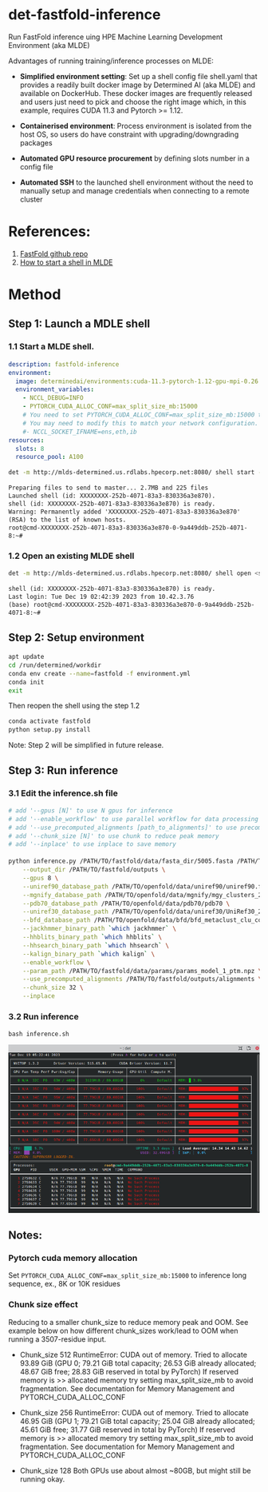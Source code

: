 # det-fastfold-inference
Run FastFold inference uing HPE Machine Learning Development Environment (aka MLDE)

Advantages of running training/inference processes on MLDE:

- **Simplified environment setting**: Set up a shell config file shell.yaml that provides a readily built docker image by Determined AI (aka MLDE) and available on DockerHub. These docker images are frequently released and users just need to pick and choose the right image which, in this example, requires CUDA 11.3 and Pytorch >= 1.12.

- **Containerised environment**: Process environment is isolated from the host OS, so users do have constraint with upgrading/downgrading packages

- **Automated GPU resource procurement** by defining slots number in a config file

- **Automated SSH** to the launched shell environment without the need to manually setup and manage credentials when connecting to a remote cluster

# References: 
1. [FastFold github repo](https://github.com/hpcaitech/FastFold/tree/main)
2. [How to start a shell in MLDE](https://hpe-mlde.determined.ai/latest/tools/cli/commands-and-shells.html#shells)

# Method
## Step 1: Launch a MDLE shell
### 1.1 Start a MLDE shell. 

```yaml
description: fastfold-inference
environment:
  image: determinedai/environments:cuda-11.3-pytorch-1.12-gpu-mpi-0.26.4
  environment_variables:
    - NCCL_DEBUG=INFO
    - PYTORCH_CUDA_ALLOC_CONF=max_split_size_mb:15000
    # You need to set PYTORCH_CUDA_ALLOC_CONF=max_split_size_mb:15000 to inference such an extreme long sequence.
    # You may need to modify this to match your network configuration.
    #- NCCL_SOCKET_IFNAME=ens,eth,ib
resources:
  slots: 8
  resource_pool: A100
```

```bash
det -m http://mlds-determined.us.rdlabs.hpecorp.net:8080/ shell start --config-file shell.yaml -c .
```

```
Preparing files to send to master... 2.7MB and 225 files  
Launched shell (id: XXXXXXXX-252b-4071-83a3-830336a3e870).
shell (id: XXXXXXXX-252b-4071-83a3-830336a3e870) is ready.                      
Warning: Permanently added 'XXXXXXXX-252b-4071-83a3-830336a3e870' (RSA) to the list of known hosts.
root@cmd-XXXXXXXX-252b-4071-83a3-830336a3e870-0-9a449ddb-252b-4071-8:~#
```

### 1.2 Open an existing MLDE shell 
```bash
det -m http://mlds-determined.us.rdlabs.hpecorp.net:8080/ shell open <shell_ID>
```

```
shell (id: XXXXXXXX-252b-4071-83a3-830336a3e870) is ready.                      
Last login: Tue Dec 19 02:42:39 2023 from 10.42.3.76
(base) root@cmd-XXXXXXXX-252b-4071-83a3-830336a3e870-0-9a449ddb-252b-4071-8:~#
```

## Step 2: Setup environment 
```bash
apt update 
cd /run/determined/workdir
conda env create --name=fastfold -f environment.yml
conda init
exit 
```

Then reopen the shell using the step 1.2

```bash
conda activate fastfold
python setup.py install
```

Note: Step 2 will be simplified in future release.

## Step 3: Run inference
### 3.1 Edit the inference.sh file

```bash
# add '--gpus [N]' to use N gpus for inference
# add '--enable_workflow' to use parallel workflow for data processing
# add '--use_precomputed_alignments [path_to_alignments]' to use precomputed msa
# add '--chunk_size [N]' to use chunk to reduce peak memory
# add '--inplace' to use inplace to save memory

python inference.py /PATH/TO/fastfold/data/fasta_dir/5005.fasta /PATH/TO/openfold/data/pdb_mmcif/data/files \
    --output_dir /PATH/TO/fastfold/outputs \
    --gpus 8 \
    --uniref90_database_path /PATH/TO/openfold/data/uniref90/uniref90.fasta \
    --mgnify_database_path /PATH/TO/openfold/data/mgnify/mgy_clusters_2018_12.fa \
    --pdb70_database_path /PATH/TO/openfold/data/pdb70/pdb70 \
    --uniref30_database_path /PATH/TO/openfold/data/uniref30/UniRef30_2021_03 \
    --bfd_database_path /PATH/TO/openfold/data/bfd/bfd_metaclust_clu_complete_id30_c90_final_seq.sorted_opt \
    --jackhmmer_binary_path `which jackhmmer` \
    --hhblits_binary_path `which hhblits` \
    --hhsearch_binary_path `which hhsearch` \
    --kalign_binary_path `which kalign` \
    --enable_workflow \
    --param_path /PATH/TO/fastfold/data/params/params_model_1_ptm.npz \
    --use_precomputed_alignments /PATH/TO/fastfold/outputs/alignments \
    --chunk_size 32 \
    --inplace
```

### 3.2 Run inference
```shell
bash inference.sh
```

![](/assets/gpu_util_5005.png)

## Notes: 
### Pytorch cuda memory allocation

Set `PYTORCH_CUDA_ALLOC_CONF=max_split_size_mb:15000` to inference long sequence, ex., 8K or 10K residues

### Chunk size effect
Reducing to a smaller chunk_size to reduce memory peak and OOM.
See example below on how different chunk_sizes work/lead to OOM when running a 3507-residue input.

- Chunk_size 512
RuntimeError: CUDA out of memory. Tried to allocate 93.89 GiB (GPU 0; 79.21 GiB total capacity; 26.53 GiB already allocated; 48.67 GiB free; 28.83 GiB reserved in total by PyTorch) If reserved memory is >> allocated memory try setting max_split_size_mb to avoid fragmentation.  See documentation for Memory Management and PYTORCH_CUDA_ALLOC_CONF

- Chunk_size 256
RuntimeError: CUDA out of memory. Tried to allocate 46.95 GiB (GPU 1; 79.21 GiB total capacity; 25.04 GiB already allocated; 45.61 GiB free; 31.77 GiB reserved in total by PyTorch) If reserved memory is >> allocated memory try setting max_split_size_mb to avoid fragmentation.  See documentation for Memory Management and PYTORCH_CUDA_ALLOC_CONF

- Chunk_size 128
Both GPUs use about almost ~80GB, but might still be running okay. 
